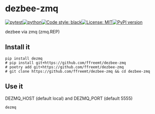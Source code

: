 # dezbee-zmq
[![pytest](https://github.com/ffreemt/dezbee-zmq/actions/workflows/routine-tests.yml/badge.svg)](https://github.com/ffreemt/dezbee-zmq/actions)[![python](https://img.shields.io/static/v1?label=python+&message=3.8%2B&color=blue)](https://www.python.org/downloads/)[![Code style: black](https://img.shields.io/badge/code%20style-black-000000.svg)](https://github.com/psf/black)[![License: MIT](https://img.shields.io/badge/License-MIT-yellow.svg)](https://opensource.org/licenses/MIT)[![PyPI version](https://badge.fury.io/py/dezmq.svg)](https://badge.fury.io/py/dezmq)

dezbee via zmq (zmq.REP)

## Install it

```shell
pip install dezmq
# pip install git+https://github.com/ffreemt/dezbee-zmq
# poetry add git+https://github.com/ffreemt/dezbee-zmq
# git clone https://github.com/ffreemt/dezbee-zmq && cd dezbee-zmq
```

## Use it
DEZMQ_HOST (default local) and  DEZMQ_PORT (default 5555)
```bash
dezmq

```
